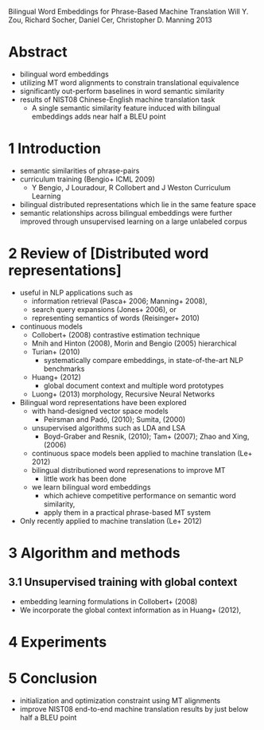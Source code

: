 Bilingual Word Embeddings for Phrase-Based Machine Translation
Will Y. Zou, Richard Socher, Daniel Cer, Christopher D. Manning
2013

# Abstract

* bilingual word embeddings
* utilizing MT word alignments to constrain translational equivalence
* significantly out-perform baselines in word semantic similarity
* results of NIST08 Chinese-English machine translation task
  * A single semantic similarity feature induced with bilingual embeddings
    adds near half a BLEU point

# 1 Introduction

* semantic similarities of phrase-pairs
* curriculum training (Bengio+ ICML 2009)
  * Y Bengio, J Louradour, R Collobert and J Weston
    Curriculum Learning
* bilingual distributed representations which lie in the same feature space
* semantic relationships across bilingual embeddings were
  further improved through unsupervised learning on a large unlabeled corpus

# 2 Review of [Distributed word representations]

* useful in NLP applications such as
  * information retrieval (Pasca+ 2006; Manning+ 2008),
  * search query expansions (Jones+ 2006), or
  * representing semantics of words (Reisinger+ 2010)
* continuous models
  * Collobert+ (2008) contrastive estimation technique
  * Mnih and Hinton (2008), Morin and Bengio (2005) hierarchical
  * Turian+ (2010)
    * systematically compare embeddings, in state-of-the-art NLP benchmarks
  * Huang+ (2012)
    * global document context and multiple word prototypes
  * Luong+ (2013) morphology, Recursive Neural Networks
* Bilingual word representations have been explored
  * with hand-designed vector space models
    * Peirsman and Padó, (2010); Sumita, (2000)
  * unsupervised algorithms such as LDA and LSA
    * Boyd-Graber and Resnik, (2010); Tam+ (2007); Zhao and Xing, (2006)
  * continuous space models been applied to machine translation (Le+ 2012)
  * bilingual distributioned word represenations to improve MT
    * little work has been done
  * we learn bilingual word embeddings
    * which achieve competitive performance on semantic word similarity,
    * apply them in a practical phrase-based MT system
* Only recently applied to machine translation (Le+ 2012)

# 3 Algorithm and methods

## 3.1 Unsupervised training with global context

* embedding learning formulations in Collobert+ (2008)
* We incorporate the global context information as in Huang+ (2012),

# 4 Experiments

# 5 Conclusion

* initialization and optimization constraint using MT alignments
* improve NIST08 end-to-end machine translation results
  by just below half a BLEU point
